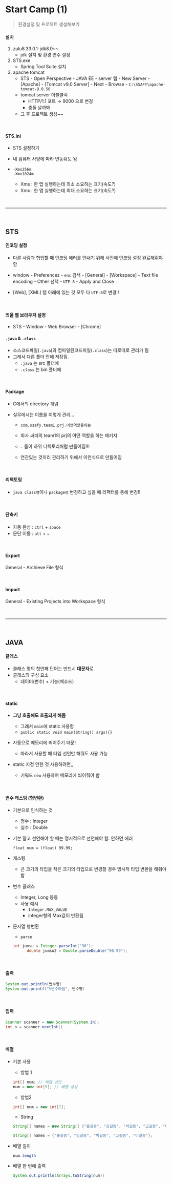 # Start Camp (1)

> 환경설정 및 프로젝트 생성해보기

#### 설치

1. zulu8.33.0.1-jdk8.0~~
   * jdk 설치 및 환경 변수 설정
2. STS.exe
   * Spring Tool Suite 설치
3. apache tomcat
   * STS - Open Perspective - JAVA EE - server  탭 - New Server - [Apache] - [Tomcat v9.0 Server] - Next - Browse - `C:\SSAFY\apache-tomcat-9.0.50`
   * tomcat server 더블클릭
     * HTTP/1.1 포트 → 9000 으로 변경
     * 충돌 날까봐
   * 그 후 프로젝트 생성~~

<br>

#### STS.ini

* STS 설정하기
* 내 컴퓨터 사양에 따라 변동줘도 됨

* ```
  -Xms256m
  -Xmx1024m
  ```

  * Xms : 한 앱 실행하는데 최소 소요하는 크기(속도?)
  * Xmx : 한 앱 실행하는데 최대 소요하는 크기(속도?)

<br>

---

<br>

## STS

#### 인코딩 설정

* 다른 사람과 협업할 때 인코딩 에러를 안내기 위해 사전에 인코딩 설정 완료해줘야 함

* window - Preferences - `enc` 검색 - [General] - [Workspace] - Text file encoding - Other 선택 - `UTF-8` - Apply and Close
* [Web], [XML] 탭 아래에 있는 것 모두 다 `UTF-8`로 변경!!

<br>

#### 띄울 웹 브라우저 설정

* STS - Window - Web Browser - [Chrome]

#### `.java` & `.class`

* 소스코드파일(`.java`)와 컴파일된코드파일(`.class`)는 따로따로 관리가 됨
* 그래서 다른 폴더 안에 저장됨.
  * `.java` 는 src 폴더에
  * `.class` 는 bin 폴더에

<br>

#### Package

* C에서의 directory 개념

* 실무에서는 이름을 이렇게 관리...

  * `com.ssafy.team1.prj.어떤역할을하는`

  * 회사 싸피의 team1의 prj의 어떤 역할을 하는 패키지
  * `.` 들이 하위 디렉토리처럼 만들어짐!!!
  * 연관있는 것끼리 관리하기 위해서 이런식으로 만들어짐

<br>

#### 리팩토링

* `java class명`이나 `package명` 변경하고 싶을 때 리팩터를 통해 변경!!

<br>

#### 단축키

* 자동 완성 : `ctrl` + `space`
* 문단 이동 : `alt` + `↓`

<br>

#### Export

General - Archieve File 형식

<br>

#### Import

General - Existing Projects into Workspace 형식

<br>

---

<br>

## JAVA

#### 클래스

* 클래스 명의 첫번째 단어는 반드시 **대문자**로
* 클래스의 구성 요소
  * 데이터(변수) + 기능(메소드)

<br>

#### static

* **그냥 호출해도 호출되게 해줌**
  * 그래서 `main`에 static 사용함
  * `public static void main(String() args){}`

* 자동으로 메모리에 띄어주기 때문!
  * 따라서 사용할 때 타입 선언만 해줘도 사용 가능 
* static 지정 안한 것 사용하려면,,
  * 키워드 `new` 사용하여 메모리에 띄어줘야 함

<br>

#### 변수 캐스팅 (형변환)

* 기본으로 인식하는 것

  * 정수 : Integer
  * 실수 : Double

* 기본 말고 선언해야 할 때는 명시적으로 선언해야 함. 안하면 에러

  `float num = (float) 99.99;`

* 캐스팅

  * 큰 크기의 타입을 작은 크기의 타입으로 변경할 경우 명시적 타입 변환을 해줘야 함

* 변수 클래스

  * Integer, Long 등등
  * 사용 예시
    * `Integer.MAX_VALUE` 
    * integer형의 Max값이 반환됨

* 문자열 형변환

  * `parse`

  ```java
  int jumsu = Integer.parseInt("90");
  		double jumsu2 = Double.parseDouble("90.99");
  ```

<br>

#### 출력

```java
System.out.println(변수명)
System.out.printf("%변수타입", 변수명)
```

<br>

#### 입력

```java
Scanner scanner = new Scanner(System.in);
int n = scanner.nextInt()
```

<br>

#### 배열

* 기본 사용

  * 방법 1

  ```java
  int[] num; // 배열 선언
  num = new int[5]; // 배열 생성
  ```

  * 방법2

  ```java
  int[] num = new int[7];
  ```

  * String

  ```java
  String[] names = new String[] {"홍길동", "김길동", "박길동", "고길동", "이길동"};
  
  String[] names = {"홍길동", "김길동", "박길동", "고길동", "이길동"};		
  ```

  

* 배열 길이

  ```java
  num.length
  ```

* 배열 한 번에 출력

  ```java
  System.out.println(Arrays.toString(num))
  ```

  